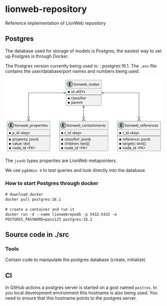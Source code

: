 # lionweb-repository
Reference implementation of LionWeb repository

## Postgres
The database used for storage of models is Postgres, 
the easiest way to set up Postgres is through Docker.

The Postgres version currently being used is: : postgres:16.1.
The `.env` file contains the user/database/port names and numbers being used.

![picture of database schema](docs/database-schema.svg "Database Schema")

The `jsonb` types properties are LionWeb metapointers.

We use `pgAdmin 4` to test queries and look directly into the database. 

### How to start Postgres through docker

```
# download docker
docker pull postgres:16.1

# create a container and run it
docker run -d --name lionwebrepodb -p 5432:5432 -e POSTGRES_PASSWORD=pass123 postgres:16.1
```

##  Source code in ./src

### Tools
Contain code to manipulate the postgres database (create, initialize)

### 

## CI
In GitHub actions a postgres server is started on a gost named `postres`.  In you local development environment this hostname is also being used. You need to ensure that this hostname points to the postgres server. 
